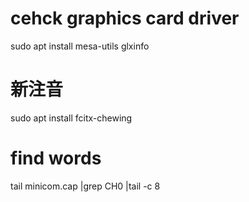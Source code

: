 # cehck graphics card driver

sudo apt install mesa-utils
glxinfo

# 新注音
sudo apt install fcitx-chewing

# find words
tail minicom.cap |grep CH0 |tail -c 8
